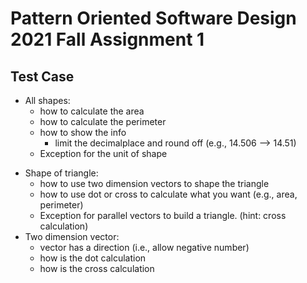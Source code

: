 # Pattern Oriented Software Design 2021 Fall Assignment 1

## Test Case
* All shapes:
    - how to calculate the area
    - how to calculate the perimeter
    - how to show the info
        - limit the decimalplace and round off (e.g., 14.506 --> 14.51)
    - Exception for the unit of shape
- Shape of triangle:
    - how to use two dimension vectors to shape the triangle
    - how to use dot or cross to calculate what you want (e.g., area, perimeter)
    - Exception for parallel vectors to build a triangle. (hint: cross calculation) 
- Two dimension vector:
    - vector has a direction (i.e., allow negative number)
    - how is the dot calculation
    - how is the cross calculation